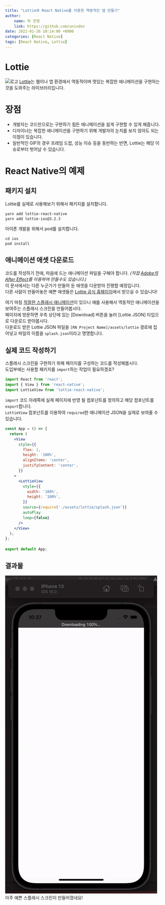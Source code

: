 ```yaml
---
title: "Lottie와 React Native를 이용한 역동적인 앱 만들기"
author:
    name: 박 찬영
    link: https://github.com/univdev
date: 2022-01-26 10:14:00 +0900
categories: [React Native]
tags: [React Native, Lottie]
---
```

# Lottie
![로고][로고]
[Lottie][로티]는 웹이나 앱 환경에서 역동적이며 멋있는 복잡한 애니메이션을 구현하는 것을 도와주는 라이브러리입니다.  
# 장점
- 개발자는 코드만으로는 구현하기 힘든 애니메이션을 쉽게 구현할 수 있게 해줍니다.
- 디자이너는 복잡한 애니메이션을 구현하기 위해 개발자의 눈치를 보지 않아도 되는 이점이 있습니다.
- 일반적인 GIF의 경우 프레임 드랍, 성능 이슈 등을 동반하는 반면, Lottie는 해당 이슈로부터 벗어날 수 있습니다.

# React Native의 예제
## 패키지 설치
Lottie를 실제로 사용해보기 위해서 패키지를 설치합니다.
```shell
yarn add lottie-react-native
yarn add lottie-ios@3.2.3
```
아이폰 개발을 위해서 pod를 설치합니다.
```shell
cd ios
pod install
```
## 애니메이션 애셋 다운로드
코드를 작성하기 전에, 마음에 드는 애니메이션 파일을 구해야 합니다. *(직접 [Adobe의 After Effect][After Effect]를 이용하여 만들수도 있습니다.)*  
이 문서에서는 다른 누군가가 만들어 둔 애셋을 다운받아 진행할 예정입니다.  
다른 사람이 만들어놓은 예쁜 애셋들은 [Lottie 공식 홈페이지][공홈]에서 받으실 수 있습니다!

여기 마침 [적절한 스플래시 애니메이션][예제 파일]이 있으니 얘를 사용해서 역동적인 애니메이션을 보여주는 스플래시 스크린을 만들어봅시다.  
페이지에 방문하면 우측 상단에 있는 [Download] 버튼을 눌러 [Lottie JSON] 타입으로 다운로드 받아봅시다.  
다운로드 받은 Lottie JSON 파일을 ```[RN Project Name]/assets/lottie``` 경로에 집어넣고 파일의 이름을 ```splash.json```이라고 명명합니다.
## 실제 코드 작성하기
스플래시 스크린을 구현하기 위해 페이지를 구성하는 코드를 작성해봅시다.  
도입부에는 사용할 패키지를 ```import```하는 작업이 필요하겠죠?
```jsx
import React from 'react';
import { View } from 'react-native';
import LottieView from 'lottie-react-native';
```
```import``` 코드 아래쪽에 실제 페이지에 반영 될 컴포넌트를 정의하고 해당 컴포넌트를 ```export```합니다.  
```LottieView``` 컴포넌트를 이용하여 ```required```한 애니메이션 JSON을 실제로 보여줄 수 있습니다.
```jsx
const App = () => {
  return (
    <View
      style={{
        flex: 1,
        height: '100%',
        alignItems: 'center',
        justifyContent: 'center',
      }}
    >
      <LottieView
        style={{
          width: '100%',
          height: '100%',
        }}
        source={require('./assets/lottie/splash.json')}
        autoPlay
        loop={false}
      />
    </View>
  );
};

export default App;
```
## 결과물
![결과물][결과]  
아주 예쁜 스플래시 스크린이 만들어졌네요!

[로고]: https://i.pinimg.com/originals/37/7d/e4/377de42aabf87d7f489773b512a220dd.gif
[로티]: https://lottiefiles.com
[After Effect]: https://lottiefiles.com/plugins/after-effects
[공홈]: https://lottiefiles.com/
[예제 파일]: https://lottiefiles.com/12100-splash-app-rtour24
[결과]: /assets/posts/lottie_result.gif